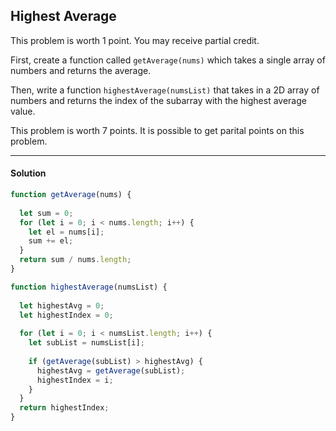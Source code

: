 ## Highest Average 

This problem is worth 1 point. You may receive partial credit.

First, create a function called `getAverage(nums)` which takes a single array of numbers and returns the average.

Then, write a function `highestAverage(numsList)` that takes in a 2D array of numbers and returns the index of the subarray with the highest average value.

This problem is worth 7 points. It is possible to get parital points on this problem.

---

#### Solution

```js
function getAverage(nums) {
  
  let sum = 0;
  for (let i = 0; i < nums.length; i++) {
    let el = nums[i];
    sum += el;
  }
  return sum / nums.length;
}

function highestAverage(numsList) {
    
  let highestAvg = 0;
  let highestIndex = 0;
  
  for (let i = 0; i < numsList.length; i++) {
    let subList = numsList[i];
    
    if (getAverage(subList) > highestAvg) {
      highestAvg = getAverage(subList);
      highestIndex = i;
    }  
  }
  return highestIndex;
}
```
